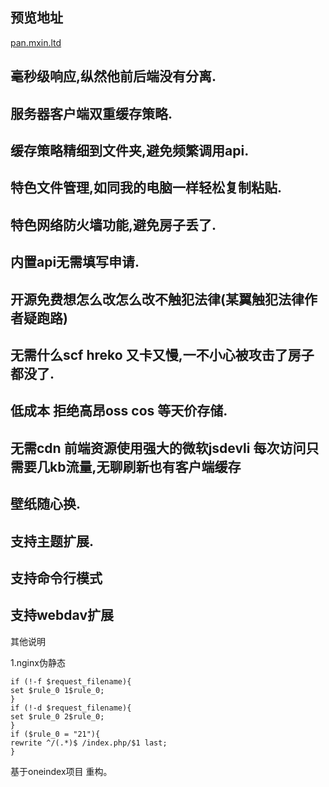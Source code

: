 ## 预览地址  
[pan.mxin.ltd](https://pan.mxin.ltd/)
## 毫秒级响应,纵然他前后端没有分离.  
## 服务器客户端双重缓存策略.  
## 缓存策略精细到文件夹,避免频繁调用api.  
## 特色文件管理,如同我的电脑一样轻松复制粘贴.  
## 特色网络防火墙功能,避免房子丢了.
## 内置api无需填写申请.  
## 开源免费想怎么改怎么改不触犯法律(某翼触犯法律作者疑跑路)  
## 无需什么scf hreko 又卡又慢,一不小心被攻击了房子都没了.
## 低成本 拒绝高昂oss cos 等天价存储.
## 无需cdn 前端资源使用强大的微软jsdevli 每次访问只需要几kb流量,无聊刷新也有客户端缓存  
## 壁纸随心换.  
## 支持主题扩展.
## 支持命令行模式
## 支持webdav扩展   



其他说明

1.nginx伪静态
```
if (!-f $request_filename){
set $rule_0 1$rule_0;
}
if (!-d $request_filename){
set $rule_0 2$rule_0;
}
if ($rule_0 = "21"){
rewrite ^/(.*)$ /index.php/$1 last;
}
```
基于oneindex项目  重构。  
